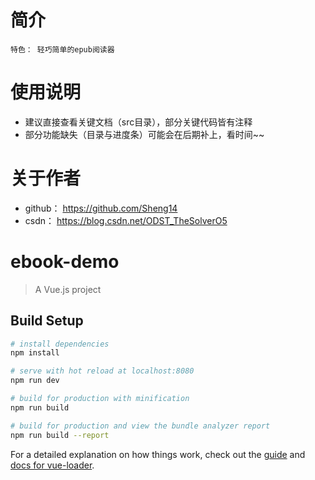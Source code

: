 # 简介
    特色： 轻巧简单的epub阅读器
# 使用说明
-    建议直接查看关键文档（src目录），部分关键代码皆有注释
-    部分功能缺失（目录与进度条）可能会在后期补上，看时间~~
# 关于作者
- github： https://github.com/Sheng14
- csdn： https://blog.csdn.net/ODST_TheSolverO5
# ebook-demo

> A Vue.js project

## Build Setup

``` bash
# install dependencies
npm install

# serve with hot reload at localhost:8080
npm run dev

# build for production with minification
npm run build

# build for production and view the bundle analyzer report
npm run build --report
```

For a detailed explanation on how things work, check out the [guide](http://vuejs-templates.github.io/webpack/) and [docs for vue-loader](http://vuejs.github.io/vue-loader).
